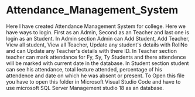 # Attendance_Management_System
Here I have created Attendance Management System for college. Here we have ways to login. First as an Admin, Second as an Teacher and last one is login as an Student. 
In Admin section Admin can Add Student, Add Teacher, View all student, View all Teacher, Update any student's details with RollNo and can Update any Teacher's details with there ID.
In Teacher section teacher can mark attendance for Fy, Sy, Ty Students and there attendence will be marked with current date in the database.
In Student section student can see his attendance, total lecture attended, percentage of his attendence and date on which he was absent or present.
To Open this file you have to open this folder in Microsoft Visual Studio Code and have to use microsoft SQL Server Management studio 18 as an database. 
